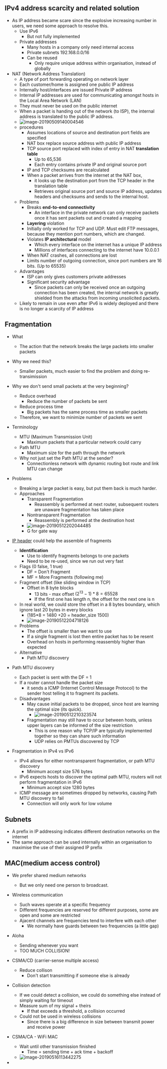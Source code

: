 ## IPv4 address scarcity and related solution

- As IP address became scare since the explosive increasing number in users, we need some approach to resolve this.
  - Use IPv6
    - But not fully implemented
  - Private addresses
    - Many hosts in a company only need internal access
    - Private subnets 192.168.0.0/16
    - Can be reused
      - Only require unique address within organisation, instead of globally
- NAT (Network Address Translation)
  - A type of port forwarding operating on network layer
  - Each customer/home is assigned one public IP address
  - Internally host/interfaces are issued Private IP address
  - Internal IP addresses are used for communicating amongst hosts in the Local Area Network (LAN)
  - They must never be used on the public internet
  - When a packet is handing out of the network (to ISP), the internal address is translated to the public IP address.
  - ![image-20190509140004546](assets/image-20190509140004546.png)
  - procedures
    - Assumes locations of source and destination port fields are specified
    - NAT box replace source address with public IP address
    - TCP source port replaced with index of entry in NAT **translation table**
      - Up to 65,536
      - Each entry contains private IP and original source port
    - IP and TCP checksums are recalculated
    - When a packet arrives from the internet at the NAT box, 
      - it looks up the destination port from the TCP header in the translation table
      - Retrieves original source port and source IP address, updates headers and checksums and sends to the internal host.
  - Problems
    - Breaks **end-to-end connectivity**
      - An interface in the private network can only receive packets once it has sent packets out and created a mapping
    -  **Layering** violation 
      - Initially only worked for TCP and UDP. Must edit FTP messages, because they mention port numbers, which are changed.
    - Violates **IP architectural** model
      - Which every interface on the internet has a unique IP address
      - Millions of interfaces connecting to the internet have 10.0.0.1
    - When NAT crashes, all connections are lost
    - Limits number of outgoing connection, since port numbers are 16 bits. (Up to 65535)
  - Advantages
    - ISP can only gives customers private addresses
    - Significant security advantage
      - Since packets can only be received once an outgoing connection has been created, the internal network is greatly shielded from the attacks from incoming unsolicited packets.
  - Likely to remain in use even after IPv6 is widely deployed and there is no longer a scarcity of IP address



## Fragmentation

- What

  - The action that the network breaks the large packets into smaller packets

- Why we need this?

  - Smaller packets, much easier to find the problem and doing re-transimission

- Why we don't send small packets at the very beginning?

  - Reduce overhead
    - Reduce the number of packets be sent
  - Reduce process time
    - Big packets has the same process time as smaller packets
  - Therefore, we want to minimize number of packets we sent

- Terminology

  - MTU (Maximum Transmission Unit)
    - Maximum packets that a particular network could carry
  - Path MTU
    - Maximum size for the path through the network
  - Why not just set the Path MTU at the sender?
    - Connectionless network with dynamic routing bot route and link MTU can change

- Problems

  - Breaking a large packet is easy, but put them back is much harder.
  - Approaches
    - Transparent Fragmentation
      - Reassembly is performed at next router, subsequent routers are unaware fragmentation has taken place
    - Nontransparent Fragmentation
      - Reassembly is performed at the destination host
    - ![image-20190512202044485](assets/image-20190512202044485.png)
    - G for gate way

- <u>IP header</u> could help the assemble of fragments

  - **Identification**
    - Use to identify fragments belongs to one packets
    - Need to be re-used, since we run out very fast
  - Flags (0 false, 1 true)
    - DF = Don't Fragment
    - MF = More Fragments (following me)
  - Fragment offset (like sliding window in TCP)
    - Offset in 8 byte blocks
      - 13 bits - max offset $(2^{13} -1) * 8 = 65528$
      - If the first one has length n, the offset for the next one is n
  - In real world, we could store the offset in a 8 bytes boundary, which ignore last 20 bytes in every blocks
    - (185*8 = 1480 +20 = header_size 1500)
    - ![image-20190512204718126](assets/image-20190512204718126.png)
  - Problems
    - The offset is smaller than we want to use
    - If a single fragment is lost then entire packet has to be resent
    - Overhead on hosts in performing reassembly higher than expected
  - Alternative
    - Path MTU discovery

- Path MTU discovery

  - Each packet is sent with the DF = 1
  - If a router cannot handle the packet size
    -  it sends a ICMP (Internet Control Message Protocol) to the sender host telling it to fragment its packets.
  - Disadvantages
    - May cause initial packets to be dropped, since host are learning the optimal size (its quick).
      - ![image-20190512210323574](assets/image-20190512210323574.png)
    - Fragmentation may still have to occur between hosts, unless upper layers can be informed of the size restriction
      - This is one reason why TCP/IP are typically implemented together so they can share such information
      - UDP relies on PMTUs discovered by TCP

- Fragmentation in IPv4 vs IPv6

  - IPv4 allows for either nontransparent fragmentation, or path MTU discovery
    - Minimum accept size 576 bytes
  - IPv6 expects hosts to discover the optimal path MTU, routers will not perform fragmentation in IPv6
    - Minimum accept size 1280 bytes
  - ICMP message are sometimes dropped by networks, causing Path MTU discovery to fail
    - Connection will only work for low volume

  

## Subnets

- A prefix in IP addressing indicates different destination networks on the internet
- The same approach can be used internally within an organisation to maximise the use of their assigned IP prefix



## MAC(medium access control)

- We prefer shared medium networks
  - But we only need one person to broadcast.
- Wireless communication
  - Such waves operate at a specific frequency
  - Different frequencies are reserved for different purposes, some are open and some are restricted
  - Ajacent channels are frequencies tend to interfere with each other
    - We normally have guards between two frequencies (a little gap)
- Aloha
  - Sending whenever you want
  - TOO MUCH COLLISION!
- CSMA/CD (carrier-sense multiple access)
  - Reduce collison
    - Don't start transmitting if someone else is already
- Collision detection
  - If we could detect a collision, we could do something else instead of simply waiting for timeout
  - Measure sum of my signal + theirs
    - If that exceeds a threshold, a collision occurred
  - Could not be used in wireless collisions
    - Since there is a big difference in size between transmit power and receive power
- CSMA/CA - WiFi MAC
  - Wait until other transmission finished
    - Time = sending time + ack time + backoff
  - ![image-20190516113442275](assets/image-20190516113442275.png)

- 